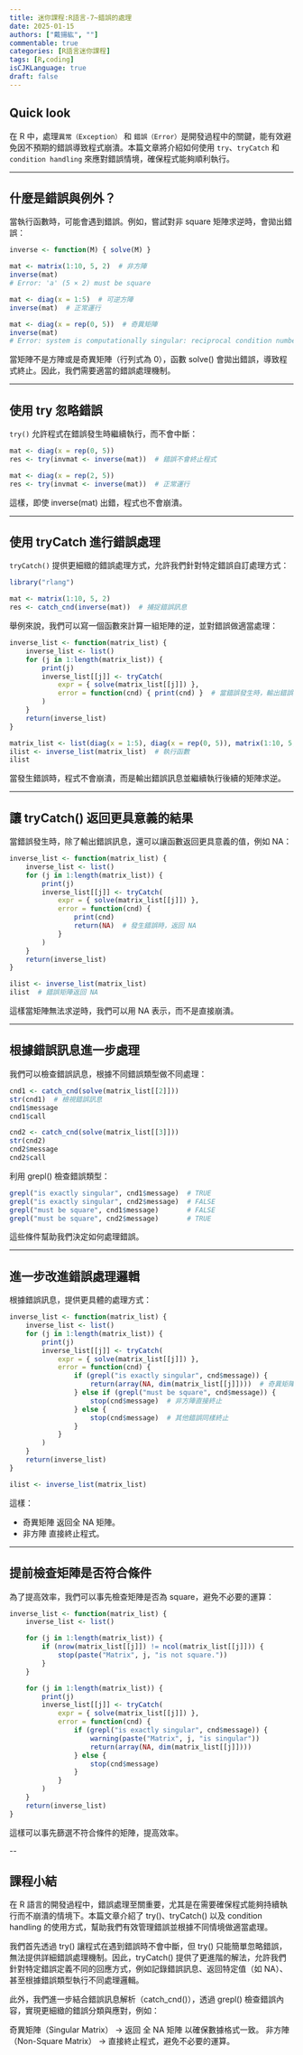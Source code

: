 ```yaml
---
title: 迷你課程:R語言-7~錯誤的處理
date: 2025-01-15
authors: ["戴揚紘", ""]
commentable: true
categories: [R語言迷你課程]
tags: [R,coding]
isCJKLanguage: true
draft: false
---
```

<!--more-->
## Quick look
在 R 中，處理`異常（Exception）` 和 `錯誤（Error）`是開發過程中的關鍵，能有效避免因不預期的錯誤導致程式崩潰。本篇文章將介紹如何使用 `try`、`tryCatch` 和 `condition handling` 來應對錯誤情境，確保程式能夠順利執行。

---
## 什麼是錯誤與例外？
當執行函數時，可能會遇到錯誤。例如，嘗試對非 square 矩陣求逆時，會拋出錯誤：
```r
inverse <- function(M) { solve(M) }

mat <- matrix(1:10, 5, 2)  # 非方陣
inverse(mat)
# Error: 'a' (5 × 2) must be square

mat <- diag(x = 1:5)  # 可逆方陣
inverse(mat)  # 正常運行

mat <- diag(x = rep(0, 5))  # 奇異矩陣
inverse(mat)
# Error: system is computationally singular: reciprocal condition number = 0
```
當矩陣不是方陣或是奇異矩陣（行列式為 0），函數 solve() 會拋出錯誤，導致程式終止。因此，我們需要適當的錯誤處理機制。

---
## 使用 try 忽略錯誤
`try()` 允許程式在錯誤發生時繼續執行，而不會中斷：
```r
mat <- diag(x = rep(0, 5))
res <- try(invmat <- inverse(mat))  # 錯誤不會終止程式

mat <- diag(x = rep(2, 5))
res <- try(invmat <- inverse(mat))  # 正常運行
```
這樣，即使 inverse(mat) 出錯，程式也不會崩潰。

---
## 使用 tryCatch 進行錯誤處理
`tryCatch()` 提供更細緻的錯誤處理方式，允許我們針對特定錯誤自訂處理方式：
```r
library("rlang")

mat <- matrix(1:10, 5, 2)
res <- catch_cnd(inverse(mat))  # 捕捉錯誤訊息
```
舉例來說，我們可以寫一個函數來計算一組矩陣的逆，並對錯誤做適當處理：
```r
inverse_list <- function(matrix_list) {
    inverse_list <- list()
    for (j in 1:length(matrix_list)) {
        print(j)
        inverse_list[[j]] <- tryCatch(
            expr = { solve(matrix_list[[j]]) },
            error = function(cnd) { print(cnd) }  # 當錯誤發生時，輸出錯誤訊息
        )
    }
    return(inverse_list)
}

matrix_list <- list(diag(x = 1:5), diag(x = rep(0, 5)), matrix(1:10, 5, 2))
ilist <- inverse_list(matrix_list)  # 執行函數
ilist
```
當發生錯誤時，程式不會崩潰，而是輸出錯誤訊息並繼續執行後續的矩陣求逆。

---
## 讓 tryCatch() 返回更具意義的結果
當錯誤發生時，除了輸出錯誤訊息，還可以讓函數返回更具意義的值，例如 NA：
```r
inverse_list <- function(matrix_list) {
    inverse_list <- list()
    for (j in 1:length(matrix_list)) {
        print(j)
        inverse_list[[j]] <- tryCatch(
            expr = { solve(matrix_list[[j]]) },
            error = function(cnd) {
                print(cnd)
                return(NA)  # 發生錯誤時，返回 NA
            }
        )
    }
    return(inverse_list)
}

ilist <- inverse_list(matrix_list)
ilist  # 錯誤矩陣返回 NA
```
這樣當矩陣無法求逆時，我們可以用 NA 表示，而不是直接崩潰。

---
## 根據錯誤訊息進一步處理
我們可以檢查錯誤訊息，根據不同錯誤類型做不同處理：
```r
cnd1 <- catch_cnd(solve(matrix_list[[2]]))
str(cnd1)  # 檢視錯誤訊息
cnd1$message
cnd1$call

cnd2 <- catch_cnd(solve(matrix_list[[3]]))
str(cnd2)
cnd2$message
cnd2$call
```
利用 grepl() 檢查錯誤類型：
```r
grepl("is exactly singular", cnd1$message)  # TRUE
grepl("is exactly singular", cnd2$message)  # FALSE
grepl("must be square", cnd1$message)       # FALSE
grepl("must be square", cnd2$message)       # TRUE
```
這些條件幫助我們決定如何處理錯誤。

---
## 進一步改進錯誤處理邏輯
根據錯誤訊息，提供更具體的處理方式：
```r
inverse_list <- function(matrix_list) {
    inverse_list <- list()
    for (j in 1:length(matrix_list)) {
        print(j)
        inverse_list[[j]] <- tryCatch(
            expr = { solve(matrix_list[[j]]) },
            error = function(cnd) {
                if (grepl("is exactly singular", cnd$message)) {
                    return(array(NA, dim(matrix_list[[j]])))  # 奇異矩陣回傳 NA 矩陣
                } else if (grepl("must be square", cnd$message)) {
                    stop(cnd$message)  # 非方陣直接終止
                } else {
                    stop(cnd$message)  # 其他錯誤同樣終止
                }
            }
        )
    }
    return(inverse_list)
}

ilist <- inverse_list(matrix_list)
```
這樣：
- 奇異矩陣 返回全 NA 矩陣。
- 非方陣 直接終止程式。

---
## 提前檢查矩陣是否符合條件
為了提高效率，我們可以事先檢查矩陣是否為 square，避免不必要的運算：
```r
inverse_list <- function(matrix_list) {
    inverse_list <- list()

    for (j in 1:length(matrix_list)) {
        if (nrow(matrix_list[[j]]) != ncol(matrix_list[[j]])) {
            stop(paste("Matrix", j, "is not square."))
        }
    }

    for (j in 1:length(matrix_list)) {
        print(j)
        inverse_list[[j]] <- tryCatch(
            expr = { solve(matrix_list[[j]]) },
            error = function(cnd) {
                if (grepl("is exactly singular", cnd$message)) {
                    warning(paste("Matrix", j, "is singular"))
                    return(array(NA, dim(matrix_list[[j]])))
                } else {
                    stop(cnd$message)
                }
            }
        )
    }
    return(inverse_list)
}

```
這樣可以事先篩選不符合條件的矩陣，提高效率。

--
## 課程小結
在 R 語言的開發過程中，錯誤處理至關重要，尤其是在需要確保程式能夠持續執行而不崩潰的情境下。本篇文章介紹了 try()、tryCatch() 以及 condition handling 的使用方式，幫助我們有效管理錯誤並根據不同情境做適當處理。

我們首先透過 try() 讓程式在遇到錯誤時不會中斷，但 try() 只能簡單忽略錯誤，無法提供詳細錯誤處理機制。因此，tryCatch() 提供了更進階的解法，允許我們針對特定錯誤定義不同的回應方式，例如記錄錯誤訊息、返回特定值（如 NA）、甚至根據錯誤類型執行不同處理邏輯。

此外，我們進一步結合錯誤訊息解析（catch_cnd()），透過 grepl() 檢查錯誤內容，實現更細緻的錯誤分類與應對，例如：

奇異矩陣（Singular Matrix） → 返回 全 NA 矩陣 以確保數據格式一致。
非方陣（Non-Square Matrix） → 直接終止程式，避免不必要的運算。